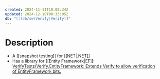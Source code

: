 ```yaml
---
created: 2024-11-11T10:02:34Z
updated: 2024-12-10T08:33:05Z
db: "[[!db/sw/Verify|Verify]]"
---
```

# Description
- A [[snapshot testing]] for [[NET|.NET]]
- Has a library for [[Entity Framework|EF]]: [VerifyTests/Verify.EntityFramework: Extends Verify to allow verification of EntityFramework bits.](https://github.com/VerifyTests/Verify.EntityFramework)